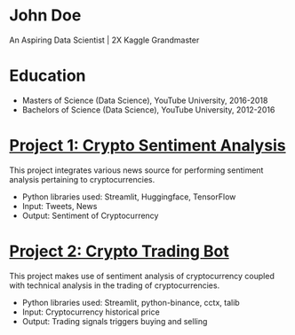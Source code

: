 # John Doe
An Aspiring Data Scientist | 2X Kaggle Grandmaster

# Education
* Masters of Science (Data Science), YouTube University, 2016-2018
* Bachelors of Science (Data Science), YouTube University, 2012-2016

# [Project 1: Crypto Sentiment Analysis](http://youtube.com/dataprofessor)
This project integrates various news source for performing sentiment analysis pertaining to cryptocurrencies.
* Python libraries used: Streamlit, Huggingface, TensorFlow
* Input: Tweets, News
* Output: Sentiment of Cryptocurrency

# [Project 2: Crypto Trading Bot](http://youtube.com/dataprofessor)
This project makes use of sentiment analysis of cryptocurrency coupled with technical analysis in the trading of cryptocurrencies.
* Python libraries used: Streamlit, python-binance, cctx, talib
* Input: Cryptocurrency historical price
* Output: Trading signals triggers buying and selling
